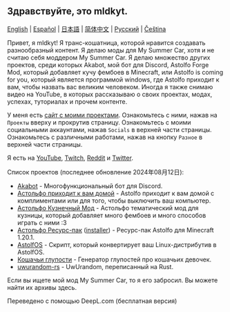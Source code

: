 ## Здравствуйте, это mldkyt.

[English](https://github.com/mldkyt/mldkyt/blob/main//README.md) | [Español](https://github.com/mldkyt/mldkyt/blob/main//README_ES.md) | [日本語](https://github.com/mldkyt/mldkyt/blob/main//README_JA.md) | [简体中文](https://github.com/mldkyt/mldkyt/blob/main//README_CN.md) | [Русский](https://github.com/mldkyt/mldkyt/blob/main//README_RU.md) | [Čeština](https://github.com/mldkyt/mldkyt/blob/main//README_CZ.md)

Привет, я mldkyt! Я транс-кошатница, которой нравится создавать разнообразный контент. Я делаю моды для My Summer Car, хотя и не считаю себя моддером My Summer Car. Я делаю множество других проектов, среди которых Akabot, мой бот для Discord, Astolfo Forge Mod, который добавляет кучу фембоев в Minecraft, или Astolfo is coming for you, который является программой windows, где Astolfo приходит к вам, чтобы назвать вас великим человеком. Иногда я также снимаю видео на YouTube, в которых рассказываю о своих проектах, модах, успехах, туториалах и прочем контенте.

У меня есть [сайт с моими проектами](https://mldkyt.nekoweb.org/). Ознакомьтесь с ними, нажав на `Проекты` вверху и прокрутив страницу. Ознакомьтесь с моими социальными аккаунтами, нажав `Socials` в верхней части страницы. Ознакомьтесь с различными работами, нажав на кнопку `Разное` в верхней части страницы.

Я есть на [YouTube](https://youtube.com/@mldkyt), [Twitch](https://twitch.tv/mldkyt), [Reddit](https://reddit.com/u/mldkyt) и [Twitter](https://twitter.com/@mldkyt).

Список проектов (последнее обновление 2024年08月12日):

- [Akabot](https://mldkyt.nekoweb.org/project/akabot) - Многофункциональный бот для Discord.
- [Астольфо приходит к вам домой](https://github.com/mldkyt/AstolfoIsComingForYou/releases) - Astolfo приходит к вам домой с комплиментами или для того, чтобы выключить ваш компьютер.
- [Астольфо Кузнечный Мод](https://github.com/mldkyt/AstolfoForge/releases) - Астольфо тематический мод для кузницы, который добавляет много фембоев и много способов играть с ними :3
- [Астольфо Ресурс-пак](https://github.com/mldkyt/AstolfoResourcePack) ([installer](https://github.com/mldkyt/AstolfoResourcePackInstaller/releases/)) - Ресурс-пак Astolfo для Minecraft 1.20.1.
- [AstolfOS](https://github.com/mldkyt/AstolfOS/wiki/) - Скрипт, который конвертирует ваш Linux-дистрибутив в AstolfOS.
- [Кошачьи глупости](https://mldkyt.nekoweb.org/project/catgirlnonsense/) - Генератор глупостей про кошачьих девочек.
- [uwurandom-rs](https://github.com/mldkyt/uwurandom-rs/) - UwUrandom, переписанный на Rust.

Если вы ищете мой мод My Summer Car, то я его забросил. Вы можете найти их архивы здесь. 

Переведено с помощью DeepL.com (бесплатная версия)